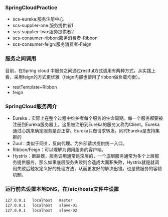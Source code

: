 ### SpringCloudPractice
- scs-eureka:服务注册中心
- scs-supplier-one:服务提供者1
- scs-supplier-two:服务提供者2
- scs-consumer-ribbon:服务消费者-Ribbon
- scs-consumer-feign:服务消费者-Feign

### 服务之间调用
目前，在Spring cloud 中服务之间通过restful方式调用有两种方式，从实践上看，采用feign的方式更优雅（feign内部也使用了ribbon做负载均衡）。 
- restTemplate+Ribbon 
- feign

### SpringCloud服务简介
[^_^]: ![](http://img.blog.csdn.net/20161122094129037)
![](/files/scs.jpg)

- Eureka：实际上在整个过程中维护者每个服务的生命周期。每一个服务都要被注册到Eureka服务器上，这里被注册到Eureka的服务又称为Client。Eureka通过心跳来确定服务是否正常。Eureka只做请求转发。同时Eureka是支持集群的
- Zuul：类似于网关，反向代理。为外部请求提供统一入口。 
- Ribbon/Feign：可以理解为调用服务的客户端。 
- Hystrix：断路器，服务调用通常是深层的，一个底层服务通常为多个上层服务提供服务，那么如果底层服务失败则会造成大面积失败，Hystrix就是就调用失败后触发定义好的处理方法，从而更友好的解决出错。也是微服务的容错机制。

### 运行前先设置本地DNS，在/etc/hosts文件中设置
```
127.0.0.1	localhost	master
127.0.0.1	localhost	slave-01
127.0.0.1	localhost	slave-02
```
